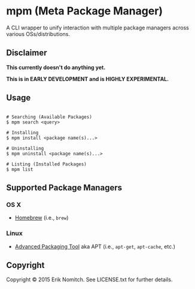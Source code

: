 # mpm (Meta Package Manager)

A CLI wrapper to unify interaction with multiple package managers across various OSs/distributions.

## Disclaimer

**This currently doesn't do anything yet.**

**This is in EARLY DEVELOPMENT and is HIGHLY EXPERIMENTAL.**

## Usage

```Shell

# Searching (Available Packages)
$ mpm search <query>

# Installing
$ mpm install <package name(s)...>

# Uninstalling
$ mpm uninstall <package name(s)...>

# Listing (Installed Packages)
$ mpm list

```

## Supported Package Managers

### OS X
* [Homebrew](http://brew.sh/) (i.e., `brew`)

### Linux
* [Advanced Packaging Tool](https://wiki.debian.org/Apt) aka APT (i.e., `apt-get`, `apt-cache`, etc.)

## Copyright

Copyright &copy; 2015 Erik Nomitch. See LICENSE.txt for further details.

